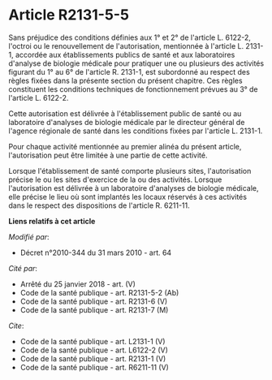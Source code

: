 # Article R2131-5-5

Sans préjudice des conditions définies aux 1° et 2° de l'article L. 6122-2, l'octroi ou le renouvellement de l'autorisation,
mentionnée à l'article L. 2131-1, accordée aux établissements publics de santé et aux laboratoires d'analyse de biologie
médicale pour pratiquer une ou plusieurs des activités figurant du 1° au 6° de l'article R. 2131-1, est subordonné au respect
des règles fixées dans la présente section du présent chapitre. Ces règles constituent les conditions techniques de
fonctionnement prévues au 3° de l'article L. 6122-2. 

Cette autorisation est délivrée à l'établissement public de santé ou au laboratoire d'analyses de biologie médicale par le
directeur général de l'agence régionale de santé dans les conditions fixées par l'article L. 2131-1. 

Pour chaque activité mentionnée au premier alinéa du présent article, l'autorisation peut être limitée à une partie de cette
activité. 

Lorsque l'établissement de santé comporte plusieurs sites, l'autorisation précise le ou les sites d'exercice de la ou des
activités. Lorsque l'autorisation est délivrée à un laboratoire d'analyses de biologie médicale, elle précise le lieu où sont
implantés les locaux réservés à ces activités dans le respect des dispositions de l'article R. 6211-11.

**Liens relatifs à cet article**

_Modifié par_:

  - Décret n°2010-344 du 31 mars 2010 - art. 64

_Cité par_:

  - Arrêté du 25 janvier 2018 - art. (V)
  - Code de la santé publique - art. R2131-5-2 (Ab)
  - Code de la santé publique - art. R2131-6 (V)
  - Code de la santé publique - art. R2131-7 (M)

_Cite_:

  - Code de la santé publique - art. L2131-1 (V)
  - Code de la santé publique - art. L6122-2 (V)
  - Code de la santé publique - art. R2131-1 (V)
  - Code de la santé publique - art. R6211-11 (V)
